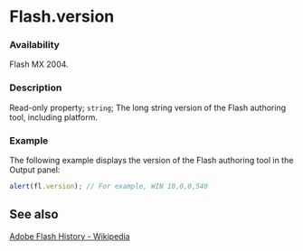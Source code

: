 # Flash.version

### Availability

Flash MX 2004.

### Description

Read-only property; `string`; The long string version of the Flash authoring tool, including platform.

### Example

The following example displays the version of the Flash authoring tool in the Output panel:

```javascript
alert(fl.version); // For example, WIN 10,0,0,540
```

## See also

[Adobe Flash History - Wikipedia](https://en.wikipedia.org/wiki/Adobe_Flash#History)
